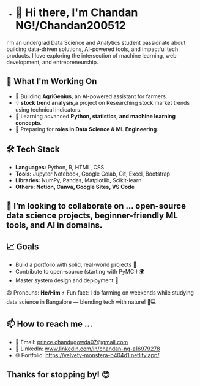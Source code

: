 - # 👋 Hi there, I'm Chandan NG!/Chandan200512

I'm an undergrad Data Science and Analytics student passionate about building data-driven solutions, AI-powered tools, and impactful tech products. I love exploring the intersection of machine learning, web development, and entrepreneurship.

## 🚀 What I'm Working On
- 🌱 Building **AgriGenius**, an AI-powered assistant for farmers.
- 💡 **stock trend analysis**,a project on Researching stock market trends using technical indicators.
- 🧠 Learning advanced **Python, statistics, and machine learning concepts**.
- 💼 Preparing for **roles in Data Science & ML Engineering**.

## 🛠️ Tech Stack
- **Languages:** Python, R, HTML, CSS
- **Tools:** Jupyter Notebook, Google Colab, Git, Excel, Bootstrap
- **Libraries:** NumPy, Pandas, Matplotlib, Scikit-learn
- **Others: Notion, Canva, Google Sites, VS Code**

## 💞️ I’m looking to collaborate on ... open-source data science projects, beginner-friendly ML tools, and AI in domains.
 
## 📈 Goals
- Build a portfolio with solid, real-world projects 🧩
- Contribute to open-source (starting with PyMC!) 🌍
- Master system design and deployment 🚢

😄 Pronouns: **He/Him**
⚡ Fun fact: I do farming on weekends while studying data science in Bangalore — blending tech with nature! 🌾💻
  
## 📫 How to reach me ...
- 📧 Email: prince.chandugowda07@gmail.com
- 💬 LinkedIn: www.linkedin.com/in/chandan-ng-a16979278
- 🌐 Portfolio: https://velvety-monstera-b404d1.netlify.app/

## Thanks for stopping by! 😊

<!---
Chandan200512/Chandan200512 is a ✨ special ✨ repository because its `README.md` (this file) appears on your GitHub profile.
You can click the Preview link to take a look at your changes.
--->

